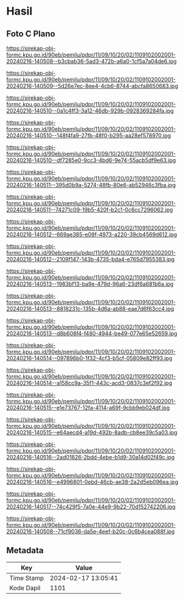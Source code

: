 # Hasil

## Foto C Plano

https://sirekap-obj-formc.kpu.go.id/90eb/pemilu/pdpr/11/09/10/20/02/1109102002001-20240216-140508--b3cbab36-5ad3-472b-a6a0-1cf5a7a04de6.jpg

https://sirekap-obj-formc.kpu.go.id/90eb/pemilu/pdpr/11/09/10/20/02/1109102002001-20240216-140509--5d26e7ec-8ee4-4cb6-8744-abcfa8650683.jpg

https://sirekap-obj-formc.kpu.go.id/90eb/pemilu/pdpr/11/09/10/20/02/1109102002001-20240216-140510--0a1c4ff3-3a12-46db-929b-0928369284fa.jpg

https://sirekap-obj-formc.kpu.go.id/90eb/pemilu/pdpr/11/09/10/20/02/1109102002001-20240216-140510--148f4fa9-27fb-48f0-b295-aa28ef578970.jpg

https://sirekap-obj-formc.kpu.go.id/90eb/pemilu/pdpr/11/09/10/20/02/1109102002001-20240216-140510--df7285e0-9cc3-4bd6-9e74-55acb5df9e63.jpg

https://sirekap-obj-formc.kpu.go.id/90eb/pemilu/pdpr/11/09/10/20/02/1109102002001-20240216-140511--395d0b9a-5274-48fb-80e6-ab52946c3fba.jpg

https://sirekap-obj-formc.kpu.go.id/90eb/pemilu/pdpr/11/09/10/20/02/1109102002001-20240216-140511--74271c09-19b5-420f-b2c1-0c6cc7296062.jpg

https://sirekap-obj-formc.kpu.go.id/90eb/pemilu/pdpr/11/09/10/20/02/1109102002001-20240216-140512--669ae385-e09f-4973-a220-39cb4569d612.jpg

https://sirekap-obj-formc.kpu.go.id/90eb/pemilu/pdpr/11/09/10/20/02/1109102002001-20240216-140512--2109f147-143b-4735-bda4-e765d7955383.jpg

https://sirekap-obj-formc.kpu.go.id/90eb/pemilu/pdpr/11/09/10/20/02/1109102002001-20240216-140513--1983bf13-ba9e-479d-96a6-23df6a681b6a.jpg

https://sirekap-obj-formc.kpu.go.id/90eb/pemilu/pdpr/11/09/10/20/02/1109102002001-20240216-140513--8818231c-135b-4d6a-ab88-eae7d6f63cc4.jpg

https://sirekap-obj-formc.kpu.go.id/90eb/pemilu/pdpr/11/09/10/20/02/1109102002001-20240216-140513--d8b608f4-f480-4944-be49-077e65e52659.jpg

https://sirekap-obj-formc.kpu.go.id/90eb/pemilu/pdpr/11/09/10/20/02/1109102002001-20240216-140514--097896b0-1f32-4cf3-b5cf-05809e82ff93.jpg

https://sirekap-obj-formc.kpu.go.id/90eb/pemilu/pdpr/11/09/10/20/02/1109102002001-20240216-140514--a158cc9a-35f1-443c-acd3-0837c3ef2f92.jpg

https://sirekap-obj-formc.kpu.go.id/90eb/pemilu/pdpr/11/09/10/20/02/1109102002001-20240216-140515--e1e73767-12fa-4114-a69f-9cbb9eb024df.jpg

https://sirekap-obj-formc.kpu.go.id/90eb/pemilu/pdpr/11/09/10/20/02/1109102002001-20240216-140515--e64aecd4-a19d-492b-8adb-cb8ee39c5a03.jpg

https://sirekap-obj-formc.kpu.go.id/90eb/pemilu/pdpr/11/09/10/20/02/1109102002001-20240216-140516--2ad01826-2bdd-4ebe-b1d9-30a14d02f49c.jpg

https://sirekap-obj-formc.kpu.go.id/90eb/pemilu/pdpr/11/09/10/20/02/1109102002001-20240216-140516--e4996801-0ebd-46cb-ae38-2a2d5eb096ea.jpg

https://sirekap-obj-formc.kpu.go.id/90eb/pemilu/pdpr/11/09/10/20/02/1109102002001-20240216-140517--74c429f5-7a0e-44e9-9b22-70d152742206.jpg

https://sirekap-obj-formc.kpu.go.id/90eb/pemilu/pdpr/11/09/10/20/02/1109102002001-20240216-140508--71cf9036-da5e-4eef-b20c-0c6b4cea088f.jpg


## Metadata

| Key        | Value               |
| ---------- | ------------------- |
| Time Stamp | 2024-02-17 13:05:41 |
| Kode Dapil | 1101                |



